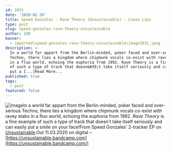 ```yaml
---
id: 1031
date: '2020-02-26'
title: Speed Gonzales - Rave Theory (Unsustainable) - Loose Lips
type: post
slug: speed-gonzales-rave-theory-unsustainable
author: 100
banner:
  - imported\speed-gonzales-rave-theory-unsustainable\image1031.jpeg
description: >-
  In a world far appart from the Berlin-minded, poker faced and over-serious
  Techno, there lies a kingdom where chipmunk vocals co-exist with ravey stabs
  in a fluo world, echoing the euphoria from 1992. Rave Theory is a fine example
  of such a type of track that doesn&#39;t take itself seriously and can easily
  put a [...]Read More...
published: true
tags:
  - post
featured: false
---
```

![image](../imported\speed-gonzales-rave-theory-unsustainable\image1031.jpeg)In a world far appart from the Berlin-minded, poker faced and over-serious Techno, there lies a kingdom where chipmunk vocals co-exist with ravey stabs in a fluo world, echoing the euphoria from 1992. _Rave Theory_ is a fine example of such a type of track that doesn't take itself seriously and can easily put a smile on your face!From Speed Gonzales' 2-tracker EP on [Unsustainable](https://unsustainable.bandcamp.com).Out 11.03.2020 on digital – [](https://unsustainable.bandcamp.com/)[https://unsustainable.bandcamp.com](https://unsustainable.bandcamp.com/)